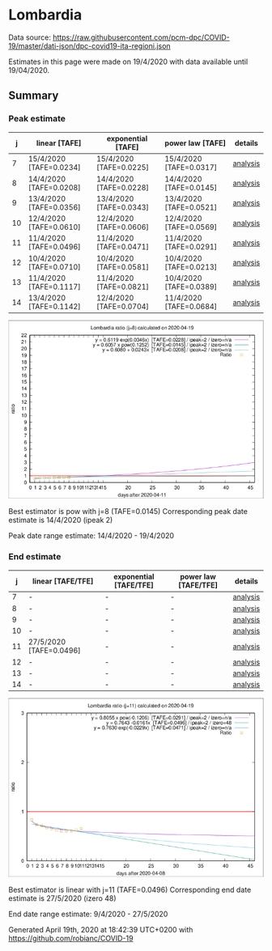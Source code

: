 # Lombardia


Data source: https://raw.githubusercontent.com/pcm-dpc/COVID-19/master/dati-json/dpc-covid19-ita-regioni.json

Estimates in this page were made on 19/4/2020 with data available until 19/04/2020.


## Summary 

### Peak estimate 
|j|linear [TAFE]|exponential [TAFE]|power law [TAFE]|details|
|---|----|-----------|---------|-------|
|7|15/4/2020 [TAFE=0.0234]|15/4/2020 [TAFE=0.0225]|15/4/2020 [TAFE=0.0317]|[analysis](COVID-19_lombardia_j7_2020-04-19.md)|
|8|14/4/2020 [TAFE=0.0208]|14/4/2020 [TAFE=0.0228]|14/4/2020 [TAFE=0.0145]|[analysis](COVID-19_lombardia_j8_2020-04-19.md)|
|9|13/4/2020 [TAFE=0.0356]|13/4/2020 [TAFE=0.0343]|13/4/2020 [TAFE=0.0521]|[analysis](COVID-19_lombardia_j9_2020-04-19.md)|
|10|12/4/2020 [TAFE=0.0610]|12/4/2020 [TAFE=0.0606]|12/4/2020 [TAFE=0.0569]|[analysis](COVID-19_lombardia_j10_2020-04-19.md)|
|11|11/4/2020 [TAFE=0.0496]|11/4/2020 [TAFE=0.0471]|11/4/2020 [TAFE=0.0291]|[analysis](COVID-19_lombardia_j11_2020-04-19.md)|
|12|10/4/2020 [TAFE=0.0710]|10/4/2020 [TAFE=0.0581]|10/4/2020 [TAFE=0.0213]|[analysis](COVID-19_lombardia_j12_2020-04-19.md)|
|13|11/4/2020 [TAFE=0.1117]|11/4/2020 [TAFE=0.0821]|10/4/2020 [TAFE=0.0389]|[analysis](COVID-19_lombardia_j13_2020-04-19.md)|
|14|13/4/2020 [TAFE=0.1142]|12/4/2020 [TAFE=0.0704]|11/4/2020 [TAFE=0.0684]|[analysis](COVID-19_lombardia_j14_2020-04-19.md)|

![best peak estimate](COVID-19_lombardia_j8_2020-04-19.png)

Best estimator is pow with j=8 (TAFE=0.0145)
Corresponding peak date estimate is 14/4/2020 (ipeak 2)


Peak date range estimate: 14/4/2020 - 19/4/2020

### End estimate 
|j|linear [TAFE/TFE]|exponential [TAFE/TFE]|power law [TAFE/TFE]|details|
|---|----|-----------|---------|-------|
|7|-|-|-|[analysis](COVID-19_lombardia_j7_2020-04-19.md)|
|8|-|-|-|[analysis](COVID-19_lombardia_j8_2020-04-19.md)|
|9|-|-|-|[analysis](COVID-19_lombardia_j9_2020-04-19.md)|
|10|-|-|-|[analysis](COVID-19_lombardia_j10_2020-04-19.md)|
|11|27/5/2020 [TAFE=0.0496]|-|-|[analysis](COVID-19_lombardia_j11_2020-04-19.md)|
|12|-|-|-|[analysis](COVID-19_lombardia_j12_2020-04-19.md)|
|13|-|-|-|[analysis](COVID-19_lombardia_j13_2020-04-19.md)|
|14|-|-|-|[analysis](COVID-19_lombardia_j14_2020-04-19.md)|

![best zero estimate](COVID-19_lombardia_j11_2020-04-19.png)

Best estimator is linear with j=11 (TAFE=0.0496)
Corresponding end date estimate is 27/5/2020 (izero 48)


End date range estimate: 9/4/2020 - 27/5/2020

Generated April 19th, 2020 at 18:42:39 UTC+0200 with https://github.com/robianc/COVID-19
